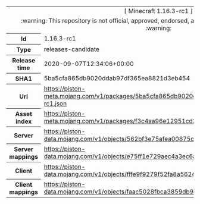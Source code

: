 <html><table>
<tr><td colspan="2" align="center"><img width="0" height="0"><br/>⌈ Minecraft 1.16.3-rc1 ⌋<br/><img width="0" height="0"></td></tr>
<tr><td colspan="2" align="center"><img width="0" height="0"><br/>
:warning: This repository is not official, approved, endorsed, associated or connected with Mojang :warning:
<br/><img width="0" height="0"></td></tr>
<tr><th>Id</th><td>1.16.3-rc1</td></tr>
<tr><th>Type</th><td>releases-candidate</td></tr>
<tr><th>Release time</th><td>2020-09-07T12:34:06+00:00</td></tr>
<tr><th>SHA1</th><td>5ba5cfa865db9020ddab97df365ea8821d3eb454</td></tr>
<tr><th>Url</th><td><a href="https://piston-meta.mojang.com/v1/packages/5ba5cfa865db9020ddab97df365ea8821d3eb454/1.16.3-rc1.json">https://piston-meta.mojang.com/v1/packages/5ba5cfa865db9020ddab97df365ea8821d3eb454/1.16.3-rc1.json</a></td></tr>
<tr><th>Asset index</th><td><a href="https://piston-meta.mojang.com/v1/packages/f3c4aa96e12951cd2781b3e1c0e8ab82bf719cf2/1.16.json">https://piston-meta.mojang.com/v1/packages/f3c4aa96e12951cd2781b3e1c0e8ab82bf719cf2/1.16.json</a></td></tr>
<tr><th>Server</th><td><a href="https://piston-data.mojang.com/v1/objects/562bf3e75afea00875cff4a06165f93056646f32/server.jar">https://piston-data.mojang.com/v1/objects/562bf3e75afea00875cff4a06165f93056646f32/server.jar</a></td></tr>
<tr><th>Server mappings</th><td><a href="https://piston-data.mojang.com/v1/objects/e75ff1e729aec4a3ec6a94fe1ddd2f5a87a2fd00/server.txt">https://piston-data.mojang.com/v1/objects/e75ff1e729aec4a3ec6a94fe1ddd2f5a87a2fd00/server.txt</a></td></tr>
<tr><th>Client</th><td><a href="https://piston-data.mojang.com/v1/objects/fffe9f9279f52fa8a5624f4753ac9215b17cabc3/client.jar">https://piston-data.mojang.com/v1/objects/fffe9f9279f52fa8a5624f4753ac9215b17cabc3/client.jar</a></td></tr>
<tr><th>Client mappings</th><td><a href="https://piston-data.mojang.com/v1/objects/faac5028fbca3859db970cc4ca041aeec55f6d9d/client.txt">https://piston-data.mojang.com/v1/objects/faac5028fbca3859db970cc4ca041aeec55f6d9d/client.txt</a></td></tr>
</table></html>